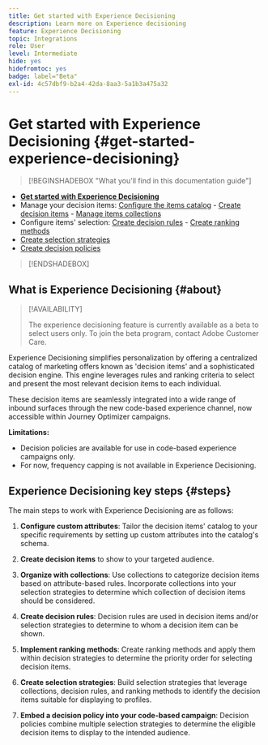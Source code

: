 ```yaml
---
title: Get started with Experience Decisioning
description: Learn more on Experience decisioning
feature: Experience Decisioning
topic: Integrations
role: User
level: Intermediate
hide: yes
hidefromtoc: yes
badge: label="Beta"
exl-id: 4c57dbf9-b2a4-42da-8aa3-5a1b3a475a32
---
```

# Get started with Experience Decisioning {#get-started-experience-decisioning}

>[!BEGINSHADEBOX "What you'll find in this documentation guide"]

* **[Get started with Experience Decisioning](gs-experience-decisioning.md)**
* Manage your decision items: [Configure the items catalog](catalogs.md) - [Create decision items](items.md) - [Manage items collections](collections.md)
* Configure items' selection: [Create decision rules](rules.md) - [Create ranking methods](ranking.md)
* [Create selection strategies](selection-strategies.md)
* [Create decision policies](create-decision.md)

>[!ENDSHADEBOX]

## What is Experience Decisioning {#about}

>[!AVAILABILITY]
>
>The experience decisioning feature is currently available as a beta to select users only. To join the beta program, contact Adobe Customer Care.

Experience Decisioning simplifies personalization by offering a centralized catalog of marketing offers known as 'decision items' and a sophisticated decision engine. This engine leverages rules and ranking criteria to select and present the most relevant decision items to each individual.

These decision items are seamlessly integrated into a wide range of inbound surfaces through the new code-based experience channel, now accessible within Journey Optimizer campaigns.

**Limitations:**

* Decision policies are available for use in code-based experience campaigns only.
* For now, frequency capping is not available in Experience Decisioning.

## Experience Decisioning key steps {#steps}

The main steps to work with Experience Decisioning are as follows:

1. **Configure custom attributes**: Tailor the decision items' catalog to your specific requirements by setting up custom attributes into the catalog's schema.

1. **Create decision items** to show to your targeted audience.

1. **Organize with collections**: Use collections to categorize decision items based on attribute-based rules. Incorporate collections into your selection strategies to determine which collection of decision items should be considered.

1. **Create decision rules**: Decision rules are used in decision items and/or selection strategies to determine to whom a decision item can be shown.

1. **Implement ranking methods**: Create ranking methods and apply them within decision strategies to determine the priority order for selecting decision items.

1. **Create selection strategies**: Build selection strategies that leverage collections, decision rules, and ranking methods to identify the decision items suitable for displaying to profiles.

1. **Embed a decision policy into your code-based campaign**: Decision policies combine multiple selection strategies to determine the eligible decision items to display to the intended audience.
